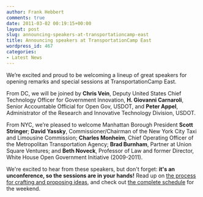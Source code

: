 ```yaml
---
author: Frank Hebbert
comments: true
date: 2011-03-02 00:19:15+00:00
layout: post
slug: announcing-speakers-at-transportationcamp-east
title: Announcing speakers at TransportationCamp East
wordpress_id: 467
categories:
- Latest News
---
```


We’re excited and proud to be welcoming a lineup of great speakers for opening remarks and special sessions at TransportationCamp East.

From DC, we will be joined by **Chris Vein**, Deputy United States Chief Technology Officer for Government Innovation, **H. Giovanni Carnaroli**, Senior Accountable Official for Open Gov, USDOT, and **Peter Appel**, Administrator of the Research and Innovative Technology Division, USDOT.

From NYC, we’re pleased to welcome Manhattan Borough President **Scott Stringer**; **David Yassky**, Commissioner/Chairman of the New York City Taxi and Limousine Commission; **Charles Monheim**, Chief Operating Officer of the Metropolitan Transportation Agency; **Brad Burnham**, Partner at Union Square Ventures; and **Beth Noveck**, Professor of Law and former Director, White House Open Government Initiative (2009-2011).

We're excited to hear from these speakers, but don't forget: **it's an unconference, so the sessions are in your hands!** Read up on [the process for crafting and proposing ideas](http://transportationcamp.org/2011/02/how-transportationcamp-works-the-essential-guide/),  and check out [the complete schedule](http://transportationcamp.org/east/) for the weekend.

